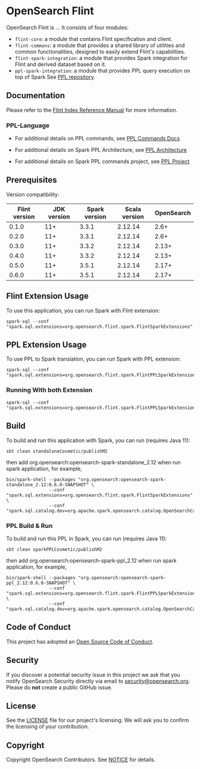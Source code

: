 # OpenSearch Flint

OpenSearch Flint is ... It consists of four modules:

- `flint-core`: a module that contains Flint specification and client.
- `flint-commons`: a module that provides a shared library of utilities and common functionalities, designed to easily extend Flint's capabilities.
- `flint-spark-integration`: a module that provides Spark integration for Flint and derived dataset based on it.
- `ppl-spark-integration`: a module that provides PPL query execution on top of Spark See [PPL repository](https://github.com/opensearch-project/piped-processing-language).

## Documentation

Please refer to the [Flint Index Reference Manual](./docs/index.md) for more information.

### PPL-Language

* For additional details on PPL commands, see [PPL Commands Docs](docs/ppl-lang/README.md)

* For additional details on Spark PPL Architecture, see [PPL Architecture](docs/ppl-lang/PPL-on-Spark.md)

* For additional details on Spark PPL commands project, see [PPL Project](https://github.com/orgs/opensearch-project/projects/214/views/2)

## Prerequisites

Version compatibility:

| Flint version | JDK version | Spark version | Scala version | OpenSearch |
|---------------|-------------|---------------|---------------|------------|
| 0.1.0         | 11+         | 3.3.1         | 2.12.14       | 2.6+       |
| 0.2.0         | 11+         | 3.3.1         | 2.12.14       | 2.6+       |
| 0.3.0         | 11+         | 3.3.2         | 2.12.14       | 2.13+      |
| 0.4.0         | 11+         | 3.3.2         | 2.12.14       | 2.13+      |
| 0.5.0         | 11+         | 3.5.1         | 2.12.14       | 2.17+      |
| 0.6.0         | 11+         | 3.5.1         | 2.12.14       | 2.17+      |

## Flint Extension Usage 

To use this application, you can run Spark with Flint extension:

```
spark-sql --conf "spark.sql.extensions=org.opensearch.flint.spark.FlintSparkExtensions"
```

## PPL Extension Usage

To use PPL to Spark translation, you can run Spark with PPL extension:

```
spark-sql --conf "spark.sql.extensions=org.opensearch.flint.spark.FlintPPLSparkExtensions"
```

### Running With both Extension 
```
spark-sql --conf "spark.sql.extensions=org.opensearch.flint.spark.FlintPPLSparkExtensions,org.opensearch.flint.spark.FlintSparkExtensions"
```

## Build

To build and run this application with Spark, you can run (requires Java 11):

```
sbt clean standaloneCosmetic/publishM2
```
then add org.opensearch:opensearch-spark-standalone_2.12 when run spark application, for example,
```
bin/spark-shell --packages "org.opensearch:opensearch-spark-standalone_2.12:0.6.0-SNAPSHOT" \
                --conf "spark.sql.extensions=org.opensearch.flint.spark.FlintSparkExtensions" \
                --conf "spark.sql.catalog.dev=org.apache.spark.opensearch.catalog.OpenSearchCatalog"
```

### PPL Build & Run 

To build and run this PPL in Spark, you can run (requires Java 11):

```
sbt clean sparkPPLCosmetic/publishM2
```
then add org.opensearch:opensearch-spark-ppl_2.12 when run spark application, for example,
```
bin/spark-shell --packages "org.opensearch:opensearch-spark-ppl_2.12:0.6.0-SNAPSHOT" \
                --conf "spark.sql.extensions=org.opensearch.flint.spark.FlintPPLSparkExtensions" \
                --conf "spark.sql.catalog.dev=org.apache.spark.opensearch.catalog.OpenSearchCatalog"

```

## Code of Conduct

This project has adopted an [Open Source Code of Conduct](./CODE_OF_CONDUCT.md).

## Security

If you discover a potential security issue in this project we ask that you notify OpenSearch Security directly via email to security@opensearch.org. Please do **not** create a public GitHub issue.

## License

See the [LICENSE](./LICENSE.txt) file for our project's licensing. We will ask you to confirm the licensing of your contribution.

## Copyright

Copyright OpenSearch Contributors. See [NOTICE](./NOTICE) for details.
